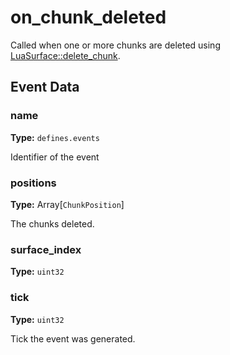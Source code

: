 # on_chunk_deleted

Called when one or more chunks are deleted using [LuaSurface::delete_chunk](runtime:LuaSurface::delete_chunk).

## Event Data

### name

**Type:** `defines.events`

Identifier of the event

### positions

**Type:** Array[`ChunkPosition`]

The chunks deleted.

### surface_index

**Type:** `uint32`

### tick

**Type:** `uint32`

Tick the event was generated.


